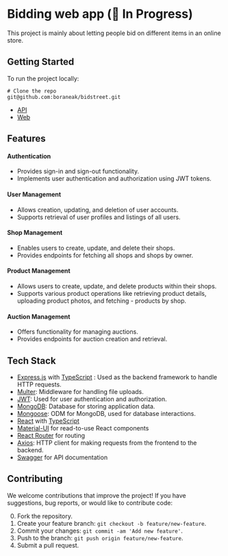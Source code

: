# Bidding web app (🚧 In Progress)

This project is mainly about letting people bid on different items in an online store.

## Getting Started

To run the project locally:
```
# Clone the repo
git@github.com:boraneak/bidstreet.git
```
- <a href="https://github.com/boraneak/bidstreet/tree/master/api" target="_blank" rel="noopener noreferrer">API</a>
- <a href="https://github.com/boraneak/bidstreet/tree/master/web" target="_blank" rel="noopener noreferrer">Web</a>

## Features

#### Authentication

- Provides sign-in and sign-out functionality.
- Implements user authentication and authorization using JWT tokens.

#### User Management

- Allows creation, updating, and deletion of user accounts.
- Supports retrieval of user profiles and listings of all users.

#### Shop Management

- Enables users to create, update, and delete their shops.
- Provides endpoints for fetching all shops and shops by owner.

#### Product Management

- Allows users to create, update, and delete products within their shops.
- Supports various product operations like retrieving product details, uploading product photos, and fetching - products by shop.

#### Auction Management

- Offers functionality for managing auctions.
- Provides endpoints for auction creation and retrieval.

## Tech Stack

- [Express.js](https://expressjs.com/) with [TypeScript](https://www.typescriptlang.org/) : Used as the backend framework to handle HTTP requests.
- [Multer](https://github.com/expressjs/multer): Middleware for handling file uploads.
- [JWT](https://jwt.io/): Used for user authentication and authorization.
- [MongoDB](https://www.mongodb.com/): Database for storing application data.
- [Mongoose](https://mongoosejs.com/): ODM for MongoDB, used for database interactions.
- [React](https://react.dev/) with [TypeScript](https://www.typescriptlang.org/)
- [Material-UI](https://mui.com/) for read-to-use React components
- [React Router](https://reactrouter.com/en/main) for routing
- [Axios](https://axios-http.com/): HTTP client for making requests from the frontend to the backend.
- [Swagger](https://swagger.io/) for API documentation

## Contributing

We welcome contributions that improve the project! If you have suggestions, bug reports, or would like to contribute code:

0. Fork the repository.
1. Create your feature branch: `git checkout -b feature/new-feature`.
2. Commit your changes: `git commit -am 'Add new feature'`.
3. Push to the branch: `git push origin feature/new-feature`.
4. Submit a pull request.
